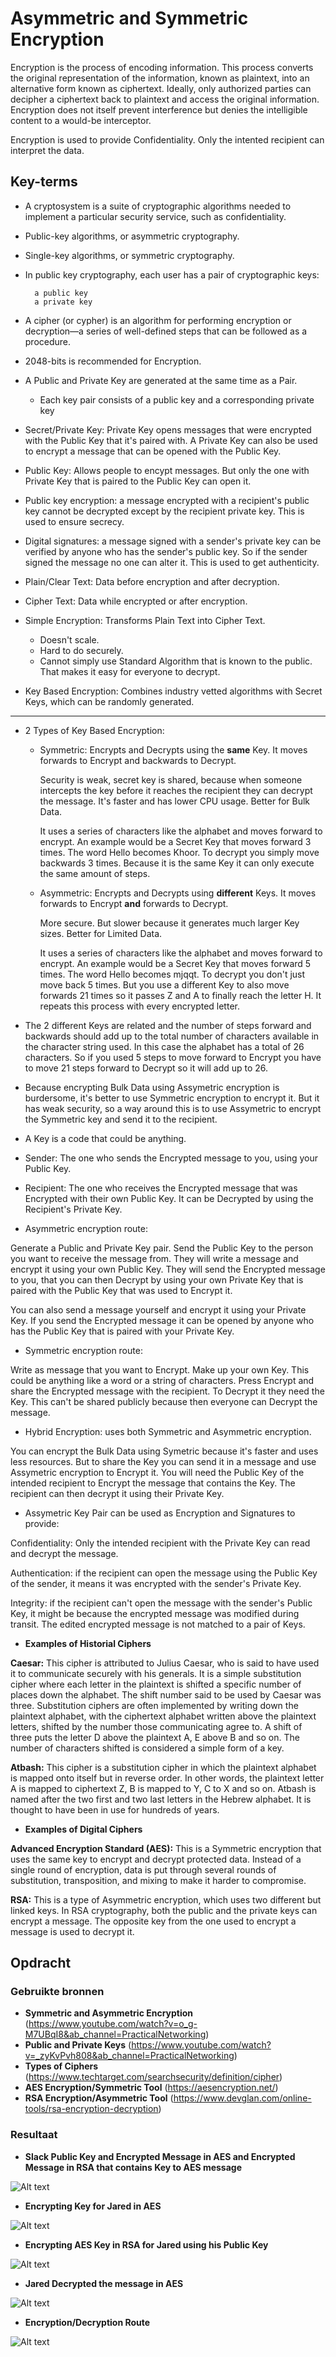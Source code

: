 # Asymmetric and Symmetric Encryption
Encryption is the process of encoding information. This process converts the original representation of the information, known as plaintext, into an alternative form known as ciphertext. Ideally, only authorized parties can decipher a ciphertext back to plaintext and access the original information. Encryption does not itself prevent interference but denies the intelligible content to a would-be interceptor. 

Encryption is used to provide Confidentiality. Only the intented recipient can interpret the data. 

## Key-terms
* A cryptosystem is a suite of cryptographic algorithms needed to implement a particular security service, such as confidentiality.
* Public-key algorithms, or asymmetric cryptography.
* Single-key algorithms, or symmetric cryptography.
* In public key cryptography, each user has a pair of cryptographic keys:

        a public key
        a private key

* A cipher (or cypher) is an algorithm for performing encryption or decryption—a series of well-defined steps that can be followed as a procedure.
* 2048-bits is recommended for Encryption.   
* A Public and Private Key are generated at the same time as a Pair. 
    * Each key pair consists of a public key and a corresponding private key
* Secret/Private Key: Private Key opens messages that were encrypted with the Public Key that it's paired with. A Private Key can also be used to encrypt a message that can be opened with the Public Key.
* Public Key: Allows people to encypt messages. But only the one with Private Key that is paired to the Public Key can open it.

* Public key encryption: a message encrypted with a recipient's public key cannot be decrypted except by the recipient private key. This is used to ensure secrecy.
* Digital signatures: a message signed with a sender's private key can be verified by anyone who has the sender's public key. 
So if the sender signed the message no one can alter it. This is used to get authenticity.
* Plain/Clear Text: Data before encryption and after decryption.
* Cipher Text: Data while encrypted or after encryption.
* Simple Encryption: Transforms Plain Text into Cipher Text.
        
  * Doesn't scale.
  * Hard to do securely.
  * Cannot simply use Standard Algorithm that is known to the public. That makes it easy for everyone to decrypt.
* Key Based Encryption: Combines industry vetted algorithms with Secret Keys, which can be randomly generated.

---

* 2 Types of Key Based Encryption: 

    * Symmetric: Encrypts and Decrypts using the __same__ Key. It moves forwards to Encrypt and backwards to Decrypt. 
    
      Security is weak, secret key is shared, because when someone intercepts the key before it reaches the recipient they can decrypt the message. It's faster and has lower CPU usage. Better for Bulk Data.

      It uses a series of characters like the alphabet and moves forward to encrypt. An example would be a Secret Key that moves forward 3 times. The word Hello becomes Khoor. To decrypt you simply move backwards 3 times. Because it is the same Key it can only execute the same amount of steps.
       
   * Asymmetric: Encrypts and Decrypts using __different__ Keys. It moves forwards to Encrypt __and__ forwards to Decrypt. 
    
     More secure. But slower because it generates much larger Key sizes. Better for Limited Data.

     It uses a series of characters like the alphabet and moves forward to encrypt. An example would be a Secret Key that moves forward 5 times. The word Hello becomes mjqqt. To decrypt you don't just move back 5 times. But you use a different Key to also move forwards 21 times so it passes Z and A to finally reach the letter H. It repeats this process with every encrypted letter.

* The 2 different Keys are related and the number of steps forward and backwards should add up to the total number of characters available in the character string used. In this case the alphabet has a total of 26 characters. So if you used 5 steps to move forward to Encrypt you have to move 21 steps forward to Decrypt so it will add up to 26.

* Because encrypting Bulk Data using Assymetric encryption is burdersome, it's better to use Symmetric encryption to encrypt it. But it has weak security, so a way around this is to use Assymetric to encrypt the Symmetric key and send it to the recipient.

* A Key is a code that could be anything.

* Sender: The one who sends the Encrypted message to you, using your Public Key.

* Recipient: The one who receives the Encrypted message that was Encrypted with their own Public Key. It can be Decrypted by using the Recipient's Private Key.

* Asymmetric encryption route:

Generate a Public and Private Key pair. Send the Public Key to the person you want to receive the message from. They will write a message and encrypt it using your own Public Key. They will send the Encrypted message to you, that you can then Decrypt by using your own Private Key that is paired with the Public Key that was used to Encrypt it.

You can also send a message yourself and encrypt it using your Private Key. If you send the Encrypted message it can be opened by anyone who has the Public Key that is paired with your Private Key.

* Symmetric encryption route: 

Write as message that you want to Encrypt. Make up your own Key.
This could be anything like a word or a string of characters. Press Encrypt and share the Encrypted message with the recipient.
To Decrypt it they need the Key. This can't be shared publicly because then everyone can Decrypt the message. 

* Hybrid Encryption: uses both Symmetric and Asymmetric encryption. 

You can encrypt the Bulk Data using Symetric because it's faster and uses less resources. But to share the Key you can send it in a message and use Assymetric encryption to Encrypt it. You will need the Public Key of the intended recipient to Encrypt the message that contains the Key. The recipient can then decrypt it using their Private Key.

* Assymetric Key Pair can be used as Encryption and Signatures to provide:

Confidentiality: Only the intended recipient with the Private Key can read and decrypt the message.
    
Authentication: if the recipient can open the message using the Public Key of the sender, 
        it means it was encrypted with the sender's Private Key. 

Integrity: if the recipient can't open the message with the sender's Public Key, it might be because the encrypted message was modified during transit.  The edited encrypted message is not matched to a pair of Keys.

* __Examples of Historial Ciphers__

__Caesar:__ This cipher is attributed to Julius Caesar, who is said to have used it to communicate securely with his generals.  It is a simple substitution cipher where each letter in the plaintext is shifted a specific number of places down the alphabet.  The shift number said to be used by Caesar was three.  Substitution ciphers are often implemented by writing down the plaintext alphabet, with the ciphertext alphabet written above the plaintext letters, shifted by the number those communicating agree to.  A shift of three puts the letter D above the plaintext A, E above B and so on.  The number of characters shifted is considered a simple form of a key.

__Atbash:__ This cipher is a substitution cipher in which the plaintext alphabet is mapped onto itself but in reverse order. In other words, the plaintext letter A is mapped to ciphertext Z, B is mapped to Y, C to X and so on. Atbash is named after the two first and two last letters in the Hebrew alphabet. It is thought to have been in use for hundreds of years.

* __Examples of Digital Ciphers__

__Advanced Encryption Standard (AES):__ This is a Symmetric encryption that uses the same key to encrypt and decrypt protected data. 
Instead of a single round of encryption, data is put through several rounds of substitution, transposition, and mixing to make it harder to compromise.

__RSA:__ This is a type of Asymmetric encryption, which uses two different but linked keys. In RSA cryptography, both the public and the private keys can encrypt a message. The opposite key from the one used to encrypt a message is used to decrypt it.

## Opdracht
### Gebruikte bronnen
* __Symmetric and Asymmetric Encryption__ (https://www.youtube.com/watch?v=o_g-M7UBqI8&ab_channel=PracticalNetworking)
* __Public and Private Keys__ (https://www.youtube.com/watch?v=_zyKvPvh808&ab_channel=PracticalNetworking)
* __Types of Ciphers__ (https://www.techtarget.com/searchsecurity/definition/cipher)
* __AES Encryption/Symmetric Tool__ (https://aesencryption.net/)
* __RSA Encryption/Asymmetric Tool__ (https://www.devglan.com/online-tools/rsa-encryption-decryption)

### Resultaat

* __Slack Public Key and Encrypted Message in AES and Encrypted Message in RSA that contains Key to AES message__

![Alt text](../00_includes/03_SlackSymmetric.JPG)

* __Encrypting Key for Jared in AES__

![Alt text](../00_includes/03_AESencryption.JPG)

* __Encrypting AES Key in RSA for Jared using his Public Key__

![Alt text](../00_includes/03_AsymmetricKeyEncryption.JPG)

* __Jared Decrypted the message in AES__

![Alt text](../00_includes/03_JaredDecrypted.png)

* __Encryption/Decryption Route__

![Alt text](../00_includes/03_cryptography.jpg)